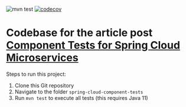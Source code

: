 ![mvn test](https://github.com/kmandalas/spring-cloud-component-tests/workflows/mvn%20test/badge.svg)
[![codecov](https://codecov.io/gh/kmandalas/spring-cloud-component-tests/branch/main/graph/badge.svg)](https://codecov.io/gh/kmandalas/spring-cloud-component-tests)

# Codebase for the article post [Component Tests for Spring Cloud Microservices](https://dzone.com/articles/Component-Tests-for-Spring-Cloud-Microservices)

Steps to run this project:

1. Clone this Git repository
2. Navigate to the folder `spring-cloud-component-tests`
3. Run `mvn test` to execute all tests (this requires Java 11)
